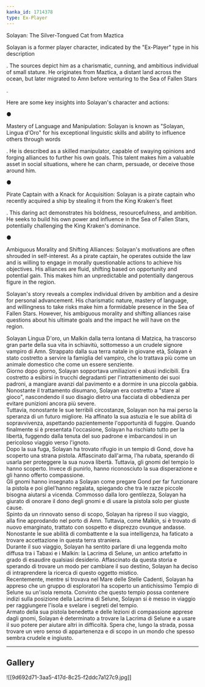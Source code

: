 ```yaml
---
kanka_id: 1714378
type: Ex-Player
---
```


Solayan: The Silver-Tongued Cat from Maztica

Solayan is a former player character, indicated by the "Ex-Player" type in his description

. The sources depict him as a charismatic, cunning, and ambitious individual of small stature. He originates from Maztica, a distant land across the ocean, but later migrated to Amn before venturing to the Sea of Fallen Stars

.

Here are some key insights into Solayan's character and actions:

●

Mastery of Language and Manipulation: Solayan is known as "Solayan, Lingua d'Oro" for his exceptional linguistic skills and ability to influence others through words

. He is described as a skilled manipulator, capable of swaying opinions and forging alliances to further his own goals. This talent makes him a valuable asset in social situations, where he can charm, persuade, or deceive those around him.

●

Pirate Captain with a Knack for Acquisition: Solayan is a pirate captain who recently acquired a ship by stealing it from the King Kraken's fleet

. This daring act demonstrates his boldness, resourcefulness, and ambition. He seeks to build his own power and influence in the Sea of Fallen Stars, potentially challenging the King Kraken's dominance.

●

Ambiguous Morality and Shifting Alliances: Solayan's motivations are often shrouded in self-interest. As a pirate captain, he operates outside the law and is willing to engage in morally questionable actions to achieve his objectives. His alliances are fluid, shifting based on opportunity and potential gain. This makes him an unpredictable and potentially dangerous figure in the region.

Solayan's story reveals a complex individual driven by ambition and a desire for personal advancement. His charismatic nature, mastery of language, and willingness to take risks make him a formidable presence in the Sea of Fallen Stars. However, his ambiguous morality and shifting alliances raise questions about his ultimate goals and the impact he will have on the region.  
  
Solayan Lingua D'oro, un Malkin dalla terra lontana di Matzica, ha trascorso gran parte della sua vita in schiavitù, sottomesso a un crudele signore vampiro di Amn. Strappato dalla sua terra natale in giovane età, Solayan è stato costretto a servire la famiglia del vampiro, che lo trattava più come un animale domestico che come un essere senziente.  
Giorno dopo giorno, Solayan sopportava umiliazioni e abusi indicibili. Era costretto a esibirsi in trucchi degradanti per l'intrattenimento dei suoi padroni, a mangiare avanzi dal pavimento e a dormire in una piccola gabbia. Nonostante il trattamento disumano, Solayan era costretto a "stare al gioco", nascondendo il suo disagio dietro una facciata di obbedienza per evitare punizioni ancora più severe.  
Tuttavia, nonostante le sue terribili circostanze, Solayan non ha mai perso la speranza di un futuro migliore. Ha affinato la sua astuzia e le sue abilità di sopravvivenza, aspettando pazientemente l'opportunità di fuggire. Quando finalmente si è presentata l'occasione, Solayan ha rischiato tutto per la libertà, fuggendo dalla tenuta del suo padrone e imbarcandosi in un pericoloso viaggio verso l'ignoto.  
Dopo la sua fuga, Solayan ha trovato rifugio in un tempio di Gond, dove ha scoperto una strana pistola. Affascinato dall'arma, l'ha rubata, sperando di usarla per proteggere la sua nuova libertà. Tuttavia, gli gnomi del tempio lo hanno scoperto. Invece di punirlo, hanno riconosciuto la sua disperazione e gli hanno offerto compassione.  
Gli gnomi hanno insegnato a Solayan come pregare Gond per far funzionare la pistola e poi gliel'hanno regalata, spiegando che tra le razze piccole bisogna aiutarsi a vicenda. Commosso dalla loro gentilezza, Solayan ha giurato di onorare il dono degli gnomi e di usare la pistola solo per giuste cause.  
Spinto da un rinnovato senso di scopo, Solayan ha ripreso il suo viaggio, alla fine approdando nel porto di Amn. Tuttavia, come Malkin, si è trovato di nuovo emarginato, trattato con sospetto e disprezzo ovunque andasse. Nonostante le sue abilità di combattente e la sua intelligenza, ha faticato a trovare accettazione in questa terra straniera.  
Durante il suo viaggio, Solayan ha sentito parlare di una leggenda molto diffusa tra i Tabaxi e i Malkin: la Lacrima di Selune, un antico artefatto in grado di esaudire qualsiasi desiderio. Affascinato da questa storia e sperando di trovare un modo per cambiare il suo destino, Solayan ha deciso di intraprendere la ricerca di questo oggetto mistico.  
Recentemente, mentre si trovava nel Mare delle Stelle Cadenti, Solayan ha appreso che un gruppo di esploratori ha scoperto un antichissimo Tempio di Selune su un'isola remota. Convinto che questo tempio possa contenere indizi sulla posizione della Lacrima di Selune, Solayan si è messo in viaggio per raggiungere l'isola e svelare i segreti del tempio.  
Armato della sua pistola benedetta e delle lezioni di compassione apprese dagli gnomi, Solayan è determinato a trovare la Lacrima di Selune e a usare il suo potere per aiutare altri in difficoltà. Spera che, lungo la strada, possa trovare un vero senso di appartenenza e di scopo in un mondo che spesso sembra crudele e ingiusto.

---
## Gallery
![[9d692d71-3aa5-417d-8c25-f2ddc7a127c9.jpg]]
